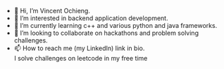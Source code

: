 - 👋 Hi, I’m Vincent Ochieng.
- 👀 I’m interested in backend application development.
- 🌱 I’m currently learning c++ and various python and java frameworks.   
- 💞️ I’m looking to collaborate on hackathons and problem solving challenges.
- 📫 How to reach me (my LinkedIn) link in bio.  
I solve challenges on leetcode in my free time 
<!---
Vincent-48/Vincent-48 is a ✨ special ✨ repository because its `README.md` (this file) appears on your GitHub profile.  
You can click the Preview link to take a look at your changes.
--->     

